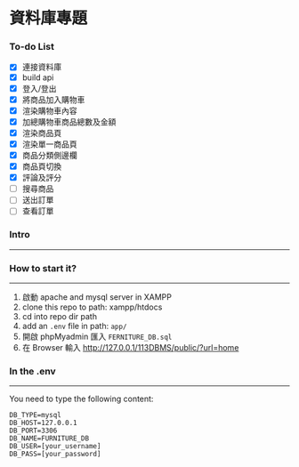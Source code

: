 # 資料庫專題

### To-do List
- [x] 連接資料庫
- [x] build api
- [x] 登入/登出
- [x] 將商品加入購物車
- [x] 渲染購物車內容
- [x] 加總購物車商品總數及金額
- [x] 渲染商品頁
- [x] 渲染單一商品頁
- [x] 商品分類側邊欄
- [x] 商品頁切換
- [x] 評論及評分
- [ ] 搜尋商品
- [ ] 送出訂單
- [ ] 查看訂單

### Intro
---


### How to start it?
---

1. 啟動 apache and mysql server in XAMPP
2. clone this repo to path: xampp/htdocs
3. cd into repo dir path
4. add an ```.env``` file in path: ```app/```
5. 開啟 phpMyadmin 匯入 ```FERNITURE_DB.sql```
7. 在 Browser 輸入 http://127.0.0.1/113DBMS/public/?url=home

### In the .env
---

You need to type the following content:

```
DB_TYPE=mysql
DB_HOST=127.0.0.1
DB_PORT=3306
DB_NAME=FURNITURE_DB
DB_USER=[your_username]
DB_PASS=[your_password]
```


